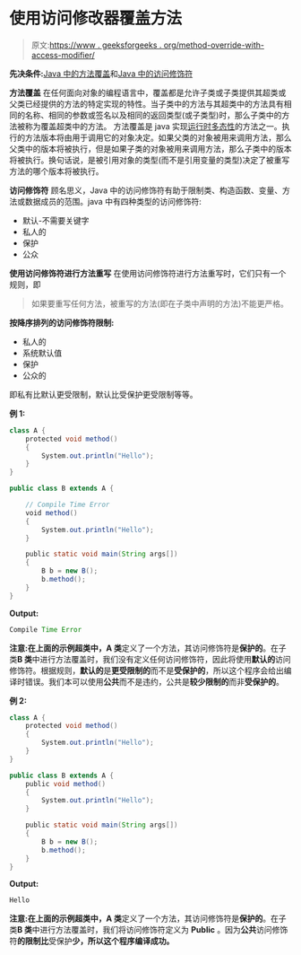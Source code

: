 # 使用访问修改器覆盖方法

> 原文:[https://www . geeksforgeeks . org/method-override-with-access-modifier/](https://www.geeksforgeeks.org/method-overriding-with-access-modifier/)

**先决条件:**[Java 中的方法覆盖](https://www.geeksforgeeks.org/overriding-in-java/)和[Java 中的访问修饰符](https://www.geeksforgeeks.org/access-modifiers-java/)

**方法覆盖**
在任何面向对象的编程语言中，覆盖都是允许子类或子类提供其超类或父类已经提供的方法的特定实现的特性。当子类中的方法与其超类中的方法具有相同的名称、相同的参数或签名以及相同的返回类型(或子类型)时，那么子类中的方法被称为覆盖超类中的方法。
方法覆盖是 java 实现[运行时多态性](https://www.geeksforgeeks.org/dynamic-method-dispatch-runtime-polymorphism-java/)的方法之一。执行的方法版本将由用于调用它的对象决定。如果父类的对象被用来调用方法，那么父类中的版本将被执行，但是如果子类的对象被用来调用方法，那么子类中的版本将被执行。换句话说，是被引用对象的类型(而不是引用变量的类型)决定了被重写方法的哪个版本将被执行。

**访问修饰符**
顾名思义，Java 中的访问修饰符有助于限制类、构造函数、变量、方法或数据成员的范围。java 中有四种类型的访问修饰符:

*   默认-不需要关键字
*   私人的
*   保护
*   公众

**使用访问修饰符进行方法重写**
在使用访问修饰符进行方法重写时，它们只有一个规则，即

> 如果要重写任何方法，被重写的方法(即在子类中声明的方法)不能更严格。

**按降序排列的访问修饰符限制:**

*   私人的
*   系统默认值
*   保护
*   公众的

即私有比默认更受限制，默认比受保护更受限制等等。

**例 1:**

```java
class A {
    protected void method()
    {
        System.out.println("Hello");
    }
}

public class B extends A {

    // Compile Time Error
    void method()
    {
        System.out.println("Hello");
    }

    public static void main(String args[])
    {
        B b = new B();
        b.method();
    }
}
```

**Output:**

```java
Compile Time Error

```

**注意:**在上面的示例超类**中，A 类**定义了一个方法，其访问修饰符是**保护的**。在子类**B 类**中进行方法覆盖时，我们没有定义任何访问修饰符，因此将使用**默认的**访问修饰符。根据规则，**默认的**是**更受限制的**而不是**受保护的**，所以这个程序会给出编译时错误。我们本可以使用**公共**而不是违约，公共是**较少限制的**而非**受保护的**。

**例 2:**

```java
class A {
    protected void method()
    {
        System.out.println("Hello");
    }
}

public class B extends A {
    public void method()
    {
        System.out.println("Hello");
    }

    public static void main(String args[])
    {
        B b = new B();
        b.method();
    }
}
```

**Output:**

```java
Hello

```

**注意:**在上面的示例超类**中，A 类**定义了一个方法，其访问修饰符是**保护的**。在子类**B 类**中进行方法覆盖时，我们将访问修饰符定义为 **Public** 。因为**公共**访问修饰符**的限制比**受保护**少，所以这个程序编译成功。**